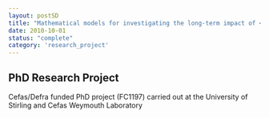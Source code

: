 ```yaml
---
layout: postSD
title: "Mathematical models for investigating the long-term impact of <i>Gyrodactylus salaris</i> infections on Atlantic salmon populations"
date: 2010-10-01
status: "complete"
category: 'research_project'
---
```


## PhD Research Project

Cefas/Defra funded PhD project (FC1197) carried out at the University of Stirling and Cefas Weymouth Laboratory
